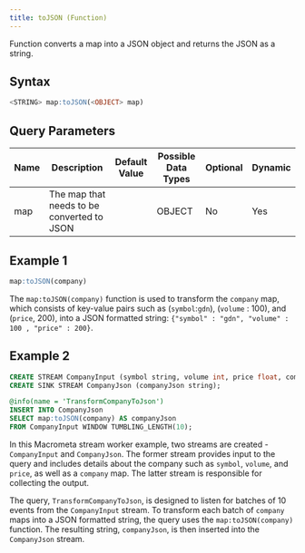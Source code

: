 ```yaml
---
title: toJSON (Function)
---
```


Function converts a map into a JSON object and returns the JSON as a string.

## Syntax

```sql
<STRING> map:toJSON(<OBJECT> map)
```

## Query Parameters

| Name | Description | Default Value | Possible Data Types | Optional | Dynamic |
|------|-------------|---------------|---------------------|----------|---------|
| map  | The map that needs to be converted to JSON |               | OBJECT  | No | Yes |

## Example 1

```sql
map:toJSON(company)
```

The `map:toJSON(company)` function is used to transform the `company` map, which consists of key-value pairs such as (`symbol`:`gdn`), (`volume` : 100), and (`price`, 200), into a JSON formatted string: `{"symbol" : "gdn", "volume" : 100 , "price" : 200}`.

## Example 2

```sql
CREATE STREAM CompanyInput (symbol string, volume int, price float, company object);
CREATE SINK STREAM CompanyJson (companyJson string);

@info(name = 'TransformCompanyToJson')
INSERT INTO CompanyJson
SELECT map:toJSON(company) AS companyJson
FROM CompanyInput WINDOW TUMBLING_LENGTH(10);
```

In this Macrometa stream worker example, two streams are created - `CompanyInput` and `CompanyJson`. The former stream provides input to the query and includes details about the company such as `symbol`, `volume`, and `price`, as well as a `company` map. The latter stream is responsible for collecting the output.

The query, `TransformCompanyToJson`, is designed to listen for batches of 10 events from the `CompanyInput` stream. To transform each batch of `company` maps into a JSON formatted string, the query uses the `map:toJSON(company)` function. The resulting string, `companyJson`, is then inserted into the `CompanyJson` stream.
